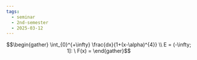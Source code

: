 ```yaml
---
tags:
  - seminar
  - 2nd-semester
  - 2025-03-12
---
```


$$\begin{gather}
\int_{0}^{+\infty} \frac{dx}{1+(x-\alpha)^{4}} \\
E = (-\infty; 1]: \ F(x) = 
\end{gather}$$